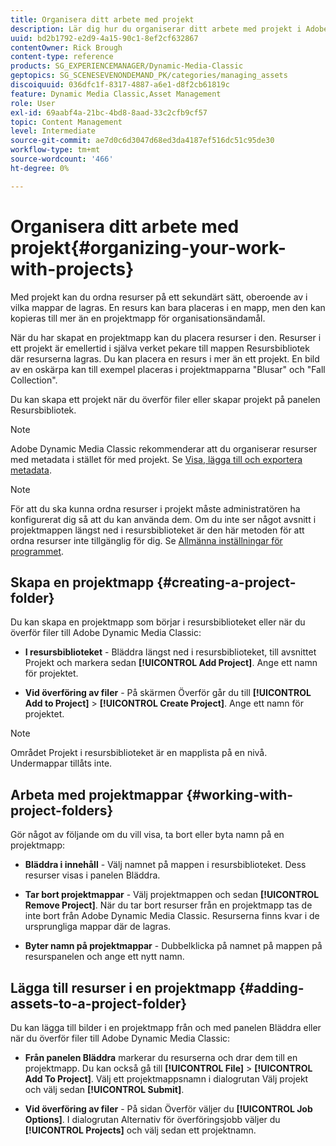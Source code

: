 ```yaml
---
title: Organisera ditt arbete med projekt
description: Lär dig hur du organiserar ditt arbete med projekt i Adobe Dynamic Media Classic.
uuid: bd2b1792-e2d9-4a15-90c1-8ef2cf632867
contentOwner: Rick Brough
content-type: reference
products: SG_EXPERIENCEMANAGER/Dynamic-Media-Classic
geptopics: SG_SCENESEVENONDEMAND_PK/categories/managing_assets
discoiquuid: 036dfc1f-8317-4887-a6e1-d8f2cb61819c
feature: Dynamic Media Classic,Asset Management
role: User
exl-id: 69aabf4a-21bc-4bd8-8aad-33c2cfb9cf57
topic: Content Management
level: Intermediate
source-git-commit: ae7d0c6d3047d68ed3da4187ef516dc51c95de30
workflow-type: tm+mt
source-wordcount: '466'
ht-degree: 0%

---
```


# Organisera ditt arbete med projekt{#organizing-your-work-with-projects}

Med projekt kan du ordna resurser på ett sekundärt sätt, oberoende av i vilka mappar de lagras. En resurs kan bara placeras i en mapp, men den kan kopieras till mer än en projektmapp för organisationsändamål.

När du har skapat en projektmapp kan du placera resurser i den. Resurser i ett projekt är emellertid i själva verket pekare till mappen Resursbibliotek där resurserna lagras. Du kan placera en resurs i mer än ett projekt. En bild av en oskärpa kan till exempel placeras i projektmapparna &quot;Blusar&quot; och &quot;Fall Collection&quot;.

Du kan skapa ett projekt när du överför filer eller skapar projekt på panelen Resursbibliotek.

>[!NOTE]
>
>Adobe Dynamic Media Classic rekommenderar att du organiserar resurser med metadata i stället för med projekt. Se [Visa, lägga till och exportera metadata](viewing-adding-exporting-metadata.md).

>[!NOTE]
>
>För att du ska kunna ordna resurser i projekt måste administratören ha konfigurerat dig så att du kan använda dem. Om du inte ser något avsnitt i projektmappen längst ned i resursbiblioteket är den här metoden för att ordna resurser inte tillgänglig för dig. Se [Allmänna inställningar för programmet](application-setup.md#general-settings).

## Skapa en projektmapp {#creating-a-project-folder}

Du kan skapa en projektmapp som börjar i resursbiblioteket eller när du överför filer till Adobe Dynamic Media Classic:

* **I resursbiblioteket** - Bläddra längst ned i resursbiblioteket, till avsnittet Projekt och markera sedan **[!UICONTROL Add Project]**. Ange ett namn för projektet.

* **Vid överföring av filer** - På skärmen Överför går du till **[!UICONTROL Add to Project]** > **[!UICONTROL Create Project]**. Ange ett namn för projektet.

>[!NOTE]
>
>Området Projekt i resursbiblioteket är en mapplista på en nivå. Undermappar tillåts inte.

## Arbeta med projektmappar {#working-with-project-folders}

Gör något av följande om du vill visa, ta bort eller byta namn på en projektmapp:

* **Bläddra i innehåll** - Välj namnet på mappen i resursbiblioteket. Dess resurser visas i panelen Bläddra.

* **Tar bort projektmappar** - Välj projektmappen och sedan **[!UICONTROL Remove Project]**. När du tar bort resurser från en projektmapp tas de inte bort från Adobe Dynamic Media Classic. Resurserna finns kvar i de ursprungliga mappar där de lagras.

* **Byter namn på projektmappar** - Dubbelklicka på namnet på mappen på resurspanelen och ange ett nytt namn.

## Lägga till resurser i en projektmapp {#adding-assets-to-a-project-folder}

Du kan lägga till bilder i en projektmapp från och med panelen Bläddra eller när du överför filer till Adobe Dynamic Media Classic:

* **Från panelen Bläddra** markerar du resurserna och drar dem till en projektmapp. Du kan också gå till **[!UICONTROL File]** > **[!UICONTROL Add To Project]**. Välj ett projektmappsnamn i dialogrutan Välj projekt och välj sedan **[!UICONTROL Submit]**.

* **Vid överföring av filer** - På sidan Överför väljer du **[!UICONTROL Job Options]**. I dialogrutan Alternativ för överföringsjobb väljer du **[!UICONTROL Projects]** och välj sedan ett projektnamn.
